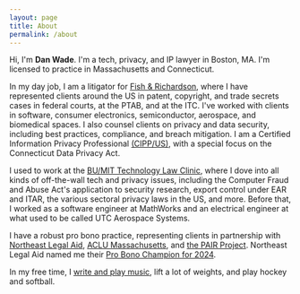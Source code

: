 ```yaml
---
layout: page
title: About
permalink: /about
---
```


Hi, I'm **Dan Wade**. I'm a tech, privacy, and IP lawyer in Boston, MA. I'm licensed to practice in Massachusetts and Connecticut.

In my day job, I am a litigator for [Fish & Richardson](https://www.fr.com), where I have represented clients around the US in patent, copyright, and trade secrets cases in federal courts, at the PTAB, and at the ITC. I've worked with clients in software, consumer electronics, semiconductor, aerospace, and biomedical spaces. I also counsel clients on privacy and data security, including best practices, compliance, and breach mitigation. I am a Certified Information Privacy Professional [(CIPP/US)](https://iapp.org/certify/cippus/), with a special focus on the Connecticut Data Privacy Act. 

I used to work at the [BU/MIT Technology Law Clinic](https://sites.bu.edu/techlaw/), where I dove into all kinds of off-the-wall tech and privacy issues, including the Computer Fraud and Abuse Act's application to security research, export control under EAR and ITAR, the various sectoral privacy laws in the US, and more. Before that, I worked as a software engineer at MathWorks and an electrical engineer at what used to be called UTC Aerospace Systems.

I have a robust pro bono practice, representing clients in partnership with [Northeast Legal Aid](https://www.northeastlegalaid.org/), [ACLU Massachusetts](https://www.aclum.org/), and [the PAIR Project](https://www.pairproject.org/). Northeast Legal Aid named me their [Pro Bono Champion for 2024](https://www.linkedin.com/posts/northeast-legal-aid-inc_volunteer-with-nla-activity-7285394084913950720-EB4g?utm_source=social_share_send&utm_medium=member_desktop_web&rcm=ACoAABTMjpIB2oiX4-3agpqh8JRXAkrtxQ9QP5Q).

In my free time, I [write and play music](https://soundcloud.com/danielharanmusic), lift a lot of weights, and play hockey and softball.

